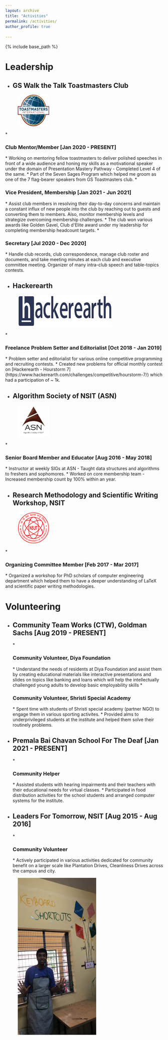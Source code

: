 ```yaml
---
layout: archive
title: "Activities"
permalink: /activities/
author_profile: true

---
```


{% include base_path %}

Leadership
======
* <h2>GS Walk the Talk Toastmasters Club</h2>
<figure>
  <img src="/images/logotm.png" style="width:100px;height:100px;">
</figure>
  * <h3>Club Mentor/Member [Jan 2020 - PRESENT]</h3>
    * Working on mentoring fellow toastmasters to deliver polished speeches in front of a wide audience and honing my skills as a motivational speaker under the domain of Presentation Mastery Pathway - Completed Level 4 of the same.
    * Part of the Seven Sages Program which helped me groom as one of the 7 flag-bearer speakers from GS Toastmasters club.
  * <h3>Vice President, Membership [Jan 2021 - Jun 2021]</h3>
  	* Assist club members in resolving their day-to-day concerns and maintain a constant influx of new people into the club by reaching out to guests and converting them to members. Also, monitor membership levels and strategize overcoming membership challenges.
    * The club won various awards like Golden Gavel, Club d'Elite award under my leadership for completing membership headcount targets.
  * <h3>Secretary [Jul 2020 - Dec 2020]</h3>
  	* Handle club records, club correspondence, manage club roster and documents, and take meeting minutes at each club and executive committee meeting. Organizer of many intra-club speech and table-topics contests.

* <h2>Hackerearth</h2>
<figure>
  <img src="/images/logohe.png" style="width:300px;height:100px;">
</figure>
  * <h3>Freelance Problem Setter and Editorialist [Oct 2018 - Jan 2019]</h3>
    * Problem setter and editorialist for various online competitive programming and recruiting contests.
    * Created new problems for official monthly contest on [Hackerearth - Hourstorm 7](https://www.hackerearth.com/challenges/competitive/hourstorm-7/) which had a participation of ~ 1k.

* <h2>Algorithm Society of NSIT (ASN)</h2>
<figure>
  <img src="/images/logoasn.jpeg" style="width:100px;height:100px;">
</figure>
  * <h3>Senior Board Member and Educator [Aug 2016 - May 2018]</h3>
	* Instructor at weekly SIGs at ASN - Taught data structures and algorithms to freshers and sophomores.
    * Worked on core membership team - Increased membership count by 100% within an year.

* <h2>Research Methodology and Scientific Writing Workshop, NSIT</h2>
<figure>
  <img src="/images/logonsut.png" style="width:100px;height:100px;">
</figure>
  * <h3>Organizing Committee Member [Feb 2017 - Mar 2017]</h3> 
    * Organized a workshop for PhD scholars of computer engineering department which helped them to have a deeper understanding of LaTeX and scientific paper writing methodologies.


Volunteering
======
* <h2>Community Team Works (CTW), Goldman Sachs [Aug 2019 - PRESENT]</h2>
  * <h3>Community Volunteer, Diya Foundation</h3>
  	* Understand the needs of residents at Diya Foundation and assist them by creating educational materials like interactive presentations and slides on topics like banking and loans which will help the intellectually challenged young adults to develop basic employability skills
  * <h3>Community Volunteer, Shristi Special Academy</h3>
    * Spent time with students of Shristi special academy (partner NGO) to engage them in various sporting activites. 
    * Provided alms to underprivileged students at the institute and helped them solve their routinely problems.
* <h2>Premala Bai Chavan School For The Deaf [Jan 2021 - PRESENT]</h2>
  * <h3>Community Helper</h3>
    * Assisted students with hearing impairments and their teachers with their educational needs for virtual classes.
    * Participated in food distribution activities for the school students and arranged computer systems for the institute.
* <h2>Leaders For Tomorrow, NSIT [Aug 2015 - Aug 2016]</h2>
  * <h3>Community Volunteer</h3>
    * Actively participated in various activities dedicated for community benefit on a larger scale like Plantation Drives, Cleanliness Drives across the campus and city.
<figure>
  <img src="/images/logoctw.jpeg" style="width:250px;height:500px;">
</figure>